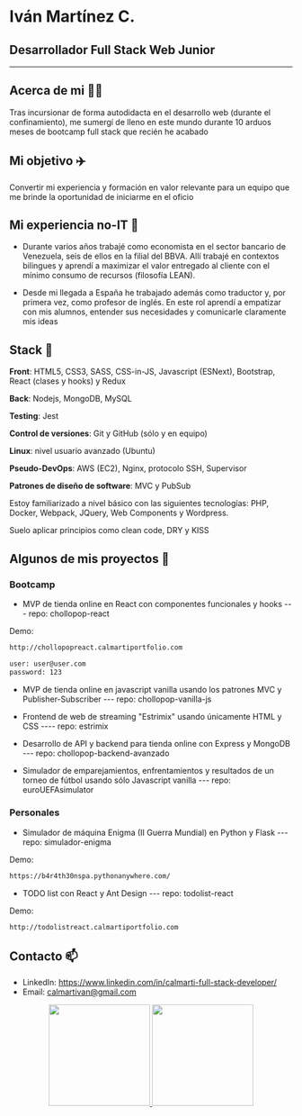 # Iván Martínez C.  
## Desarrollador Full Stack Web Junior

---

## Acerca de mi :raising_hand_man:

Tras incursionar de forma autodidacta en el desarrollo web (durante el confinamiento), me sumergí de lleno en este mundo durante 10 arduos meses de bootcamp full stack que recién he acabado

## Mi objetivo :airplane:
Convertir mi experiencia y formación en valor relevante para un equipo que me brinde la oportunidad de iniciarme en el oficio
 
## Mi experiencia no-IT :bank:

- Durante varios años trabajé como economista en el sector bancario de Venezuela, seis de ellos en la filial del BBVA. 
Allí trabajé en contextos bilingues y aprendí a maximizar el valor entregado al cliente con el mínimo consumo de recursos 
(filosofía LEAN). 

- Desde mi llegada a España he trabajado además como traductor y, por primera vez, como profesor de inglés. En este rol aprendí a empatizar con mis alumnos, entender sus necesidades y comunicarle claramente mis ideas

## Stack :martial_arts_uniform:

**Front**: HTML5, CSS3, SASS, CSS-in-JS, Javascript (ESNext), Bootstrap, React (clases y hooks) y Redux

**Back**: Nodejs, MongoDB, MySQL

**Testing**: Jest

**Control de versiones**: Git y GitHub (sólo y en equipo)

**Linux**: nivel usuario avanzado (Ubuntu)

**Pseudo-DevOps**: AWS (EC2), Nginx, protocolo SSH, Supervisor  

**Patrones de diseño de software**: MVC y PubSub

Estoy familiarizado a nivel básico con las siguientes tecnologías: PHP, Docker, Webpack, JQuery, Web Components y Wordpress.

Suelo aplicar principios como clean code, DRY y KISS


## Algunos de mis proyectos :mega: 

### Bootcamp
- MVP de tienda online en React con componentes funcionales y hooks  --- repo: chollopop-react

Demo:

```sh
http://chollopopreact.calmartiportfolio.com
```

```sh 
user: user@user.com
password: 123
```

- MVP de tienda online en javascript vanilla usando los patrones MVC y Publisher-Subscriber  --- repo: chollopop-vanilla-js

- Frontend de web de streaming "Estrimix" usando únicamente HTML y CSS  ---- repo: estrimix

<!-- -Extensión de "chollopop-react" usando Redux (chollopop-react-redux)-->

- Desarrollo de API y backend para tienda online con Express y MongoDB  --- repo: chollopop-backend-avanzado

- Simulador de emparejamientos, enfrentamientos y resultados de un torneo de fútbol usando sólo Javascript vanilla --- repo: euroUEFAsimulator

### Personales

- Simulador de máquina Enigma (II Guerra Mundial) en Python y Flask  ---  repo: simulador-enigma

Demo:
```sh
https://b4r4th30nspa.pythonanywhere.com/
```

- TODO list con React y Ant Design  --- repo: todolist-react

Demo:
```sh
http://todolistreact.calmartiportfolio.com
```

## Contacto  📫
- LinkedIn: https://www.linkedin.com/in/calmarti-full-stack-developer/
- Email: calmartivan@gmail.com

<!--**calmarti/calmarti** is a ✨ _special_ ✨ repository because its `README.md` (this file) appears on your GitHub profile.-->

<p align="center">
<a href="https://github.com/[calmarti]">
  <img height="180em" src="https://github-readme-stats-eight-theta.vercel.app/api?username=calmarti&show_icons=true&theme=algolia&include_all_commits=true&count_private=true"/>
  <img height="180em" src="https://github-readme-stats-eight-theta.vercel.app/api/top-langs/?username=calmarti&layout=compact&langs_count=8&theme=algolia"/>
</a>
</p>
